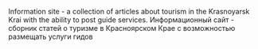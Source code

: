 Information site - a collection of articles about tourism in the Krasnoyarsk Krai with the ability to post guide services.
Информационный сайт - сборник статей о туризме в Красноярском Крае с возможностью размещать услуги гидов
